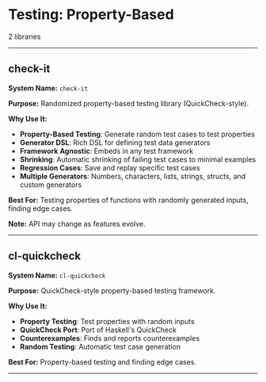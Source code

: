 # Testing: Property-Based

2 libraries

---

## check-it

**System Name:** `check-it`

**Purpose:** Randomized property-based testing library (QuickCheck-style).

**Why Use It:**
- **Property-Based Testing**: Generate random test cases to test properties
- **Generator DSL**: Rich DSL for defining test data generators
- **Framework Agnostic**: Embeds in any test framework
- **Shrinking**: Automatic shrinking of failing test cases to minimal examples
- **Regression Cases**: Save and replay specific test cases
- **Multiple Generators**: Numbers, characters, lists, strings, structs, and custom generators

**Best For:** Testing properties of functions with randomly generated inputs, finding edge cases.

**Note:** API may change as features evolve.

---


## cl-quickcheck

**System Name:** `cl-quickcheck`

**Purpose:** QuickCheck-style property-based testing framework.

**Why Use It:**
- **Property Testing**: Test properties with random inputs
- **QuickCheck Port**: Port of Haskell's QuickCheck
- **Counterexamples**: Finds and reports counterexamples
- **Random Testing**: Automatic test case generation

**Best For:** Property-based testing and finding edge cases.

---


